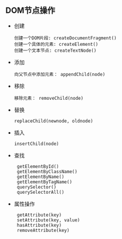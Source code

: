 
## DOM节点操作
- 创建

      创建一个DOM片段: createDocumentFragment()
      创建一个具体的元素: createElement()
      创建一个文本节点: createTextNode()
- 添加
      
      向父节点中添加元素： appendChild(node)

- 移除
  
      移除元素： removeChild(node)
- 替换
      
      replaceChild(newnode, oldnode)

- 插入

      insertChild(node)

- 查找

       getElementById()
       getElementByClassName()
       getElementByName()
       getElementByTagName()
       querySelector()
       querySelectorAll()

- 属性操作
    
       getAttribute(key)
       setAttribute(key, value)
       hasAttribute(key)
       removeAttribute(key)